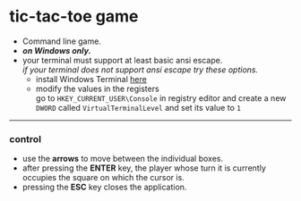 # tic-tac-toe game
- Command line game.  
- ***on Windows only.***
- your terminal must support at least basic ansi escape.  
  *if your terminal does not support ansi escape try these options.*  
  - install Windows Terminal [here](https://learn.microsoft.com/en-us/windows/terminal/install)
  - modify the values ​​in the registers  
    go to `HKEY_CURRENT_USER\Console` in registry editor and create a new `DWORD` called `VirtualTerminalLevel` and set its value to `1`
---
### control
- use the **arrows** to move between the individual boxes.
- after pressing the **ENTER** key, the player whose turn it is currently occupies the square on which the cursor is.
- pressing the **ESC** key closes the application.
